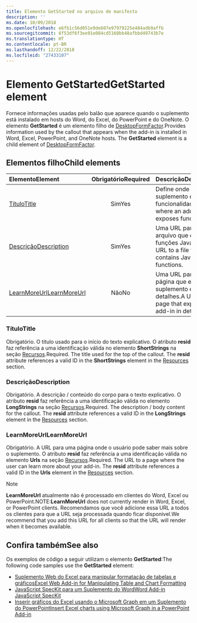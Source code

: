 ```yaml
---
title: Elemento GetStarted no arquivo de manifesto
description: ''
ms.date: 10/09/2018
ms.openlocfilehash: e6fb1c56d051e9de607e97979225e484adb9affb
ms.sourcegitcommit: 6f53df6f3ee91e084cd5160bb48afbbd49743b7e
ms.translationtype: HT
ms.contentlocale: pt-BR
ms.lasthandoff: 12/22/2018
ms.locfileid: "27433107"
---
```

# <a name="getstarted-element"></a><span data-ttu-id="7c1e4-102">Elemento GetStarted</span><span class="sxs-lookup"><span data-stu-id="7c1e4-102">GetStarted element</span></span>

<span data-ttu-id="7c1e4-p101">Fornece informações usadas pelo balão que aparece quando o suplemento está instalado em hosts do Word, do Excel, do PowerPoint e do OneNote. O elemento **GetStarted** é um elemento filho de [DesktopFormFactor](desktopformfactor.md).</span><span class="sxs-lookup"><span data-stu-id="7c1e4-p101">Provides information used by the callout that appears when the add-in is installed in Word, Excel, PowerPoint, and OneNote hosts. The **GetStarted** element is a child element of [DesktopFormFactor](desktopformfactor.md).</span></span>

## <a name="child-elements"></a><span data-ttu-id="7c1e4-105">Elementos filho</span><span class="sxs-lookup"><span data-stu-id="7c1e4-105">Child elements</span></span>

| <span data-ttu-id="7c1e4-106">Elemento</span><span class="sxs-lookup"><span data-stu-id="7c1e4-106">Element</span></span>                       | <span data-ttu-id="7c1e4-107">Obrigatório</span><span class="sxs-lookup"><span data-stu-id="7c1e4-107">Required</span></span> | <span data-ttu-id="7c1e4-108">Descrição</span><span class="sxs-lookup"><span data-stu-id="7c1e4-108">Description</span></span>                                        |
|:------------------------------|:--------:|:---------------------------------------------------|
| [<span data-ttu-id="7c1e4-109">Título</span><span class="sxs-lookup"><span data-stu-id="7c1e4-109">Title</span></span>](#title)               | <span data-ttu-id="7c1e4-110">Sim</span><span class="sxs-lookup"><span data-stu-id="7c1e4-110">Yes</span></span>      | <span data-ttu-id="7c1e4-111">Define onde um suplemento expõe a funcionalidade.</span><span class="sxs-lookup"><span data-stu-id="7c1e4-111">Defines where an add-in exposes functionality.</span></span>     |
| [<span data-ttu-id="7c1e4-112">Descrição</span><span class="sxs-lookup"><span data-stu-id="7c1e4-112">Description</span></span>](#description)   | <span data-ttu-id="7c1e4-113">Sim</span><span class="sxs-lookup"><span data-stu-id="7c1e4-113">Yes</span></span>      | <span data-ttu-id="7c1e4-114">Uma URL para um arquivo que contém funções JavaScript.</span><span class="sxs-lookup"><span data-stu-id="7c1e4-114">A URL to a file that contains JavaScript functions.</span></span>|
| [<span data-ttu-id="7c1e4-115">LearnMoreUrl</span><span class="sxs-lookup"><span data-stu-id="7c1e4-115">LearnMoreUrl</span></span>](#learnmoreurl) | <span data-ttu-id="7c1e4-116">Não</span><span class="sxs-lookup"><span data-stu-id="7c1e4-116">No</span></span>       | <span data-ttu-id="7c1e4-117">Uma URL para uma página que explica o suplemento em detalhes.</span><span class="sxs-lookup"><span data-stu-id="7c1e4-117">A URL to a page that explains the add-in in detail.</span></span>   |

### <a name="title"></a><span data-ttu-id="7c1e4-118">Título</span><span class="sxs-lookup"><span data-stu-id="7c1e4-118">Title</span></span> 

<span data-ttu-id="7c1e4-p102">Obrigatório. O título usado para o início do texto explicativo. O atributo **resid** faz referência a uma identificação válida no elemento **ShortStrings** na seção [Recursos](resources.md).</span><span class="sxs-lookup"><span data-stu-id="7c1e4-p102">Required. The title used for the top of the callout. The **resid** attribute references a valid ID in the **ShortStrings** element in the [Resources](resources.md) section.</span></span>

### <a name="description"></a><span data-ttu-id="7c1e4-122">Descrição</span><span class="sxs-lookup"><span data-stu-id="7c1e4-122">Description</span></span>

<span data-ttu-id="7c1e4-p103">Obrigatório. A descrição / conteúdo do corpo para o texto explicativo. O atributo **resid** faz referência a uma identificação válida no elemento **LongStrings** na seção [Recursos](resources.md).</span><span class="sxs-lookup"><span data-stu-id="7c1e4-p103">Required. The description / body content for the callout. The **resid** attribute references a valid ID in the **LongStrings** element in the [Resources](resources.md) section.</span></span>

### <a name="learnmoreurl"></a><span data-ttu-id="7c1e4-126">LearnMoreUrl</span><span class="sxs-lookup"><span data-stu-id="7c1e4-126">LearnMoreUrl</span></span>

<span data-ttu-id="7c1e4-p104">Obrigatório. A URL para uma página onde o usuário pode saber mais sobre o suplemento. O atributo **resid** faz referência a uma identificação válida no elemento **Urls** na seção [Recursos](resources.md).</span><span class="sxs-lookup"><span data-stu-id="7c1e4-p104">Required. The URL to a page where the user can learn more about your add-in. The **resid** attribute references a valid ID in the **Urls** element in the [Resources](resources.md) section.</span></span>

> [!NOTE]
> <span data-ttu-id="7c1e4-130">**LearnMoreUrl** atualmente não é processado em clientes do Word, Excel ou PowerPoint.</span><span class="sxs-lookup"><span data-stu-id="7c1e4-130">NOTE:**LearnMoreUrl** does not currently render in Word, Excel, or PowerPoint clients.</span></span> <span data-ttu-id="7c1e4-131">Recomendamos que você adicione essa URL a todos os clientes para que a URL seja processada quando ficar disponível.</span><span class="sxs-lookup"><span data-stu-id="7c1e4-131">We recommend that you add this URL for all clients so that the URL will render when it becomes available.</span></span> 

## <a name="see-also"></a><span data-ttu-id="7c1e4-132">Confira também</span><span class="sxs-lookup"><span data-stu-id="7c1e4-132">See also</span></span>

<span data-ttu-id="7c1e4-133">Os exemplos de código a seguir utilizam o elemento **GetStarted**:</span><span class="sxs-lookup"><span data-stu-id="7c1e4-133">The following code samples use the **GetStarted** element:</span></span>

* [<span data-ttu-id="7c1e4-134">Suplemento Web do Excel para manipular formatação de tabelas e gráficos</span><span class="sxs-lookup"><span data-stu-id="7c1e4-134">Excel Web Add-in for Manipulating Table and Chart Formatting</span></span>](https://github.com/OfficeDev/Excel-Add-in-JavaScript-SalesTracker)
* [<span data-ttu-id="7c1e4-135">JavaScript SpecKit para um Suplemento do Word</span><span class="sxs-lookup"><span data-stu-id="7c1e4-135">Word Add-in JavaScript SpecKit</span></span>](https://github.com/OfficeDev/Word-Add-in-JS-SpecKit)
* [<span data-ttu-id="7c1e4-136">Inserir gráficos do Excel usando o Microsoft Graph em um Suplemento do PowerPoint</span><span class="sxs-lookup"><span data-stu-id="7c1e4-136">Insert Excel charts using Microsoft Graph in a PowerPoint Add-in</span></span>](https://github.com/OfficeDev/PowerPoint-Add-in-Microsoft-Graph-ASPNET-InsertChart)
